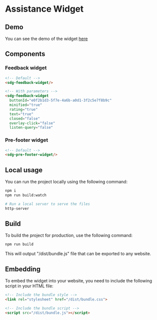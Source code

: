 # Assistance Widget

## Demo
You can see the demo of the widget [here](/demo)

## Components
### Feedback widget
```html
<!-- Default -->
<sdg-feedback-widget/>

<!-- With parameters -->
<sdg-feedback-widget
  buttonId="e0f2b1d3-5f7e-4a6b-a0d1-3f2c5e7f8b9c"
  minified="true"
  rating="true"
  text="true"
  closed="false"
  overlay-click="false"
  listen-query="false"
```

### Pre-footer widget
```html
<!-- Default -->
<sdg-pre-footer-widget/>
```

## Local usage
You can run the project locally using the following command:
```bash
npm i
npm run build:watch

# Run a local server to serve the files
http-server
```


## Build
To build the project for production, use the following command:
```bash
npm run build
```

This will output "/dist/bundle.js" file that can be exported to any website.

## Embedding
To embed the widget into your website, you need to include the following script in your HTML file:
```html
<!-- Include the bundle style -->
<link rel="stylesheet" href="/dist/bundle.css">

<!-- Include the bundle script -->
<script src="/dist/bundle.js"></script>
```


<!--## Local back office
http://localhost:8082/swagger-ui/index.html

 - login
{
  "email": "admin@example.com",
  "password": "MTIzNA=="
}

- get token and set it to authorize-->



<!--### get button id
- get services
{
  "first": 0,
  "rows": 10
}

- get buttons
{
  "first": 0,
  "rows": 10,
  "serviceId": "ae612fd4-c549-4d74-bb9c-09a4a01c2218"
}

-> retrieve feedback
{
  "first": 0,
  "rows": 100,
  "serviceId": "ae612fd4-c549-4d74-bb9c-09a4a01c2218",
  "globalFilter":"yyy"
}-->